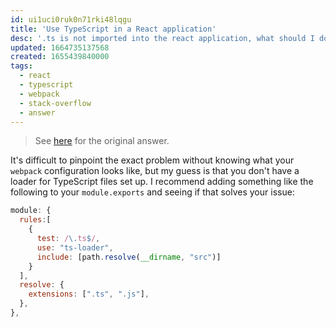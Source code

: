 ```yaml
---
id: ui1uci0ruk0n71rki48lqgu
title: 'Use TypeScript in a React application'
desc: '.ts is not imported into the react application, what should I do?'
updated: 1664735137568
created: 1655439840000
tags:
  - react
  - typescript
  - webpack
  - stack-overflow
  - answer
---
```


> See [here](https://stackoverflow.com/a/72653154/6456163) for the original answer.

It's difficult to pinpoint the exact problem without knowing what your `webpack` configuration looks like, but my guess is that you don't have a loader for TypeScript files set up. I recommend adding something like the following to your `module.exports` and seeing if that solves your issue:

```js
module: {
  rules:[
    {
      test: /\.ts$/,
      use: "ts-loader",
      include: [path.resolve(__dirname, "src")]
    }
  ],
  resolve: {
    extensions: [".ts", ".js"],
  },
},
```
